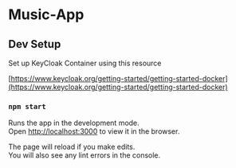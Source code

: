 # Music-App

## Dev Setup

Set up KeyCloak Container using this resource


[https://www.keycloak.org/getting-started/getting-started-docker](https://www.keycloak.org/getting-started/getting-started-docker)

### `npm start`

Runs the app in the development mode.\
Open [http://localhost:3000](http://localhost:3000) to view it in the browser.

The page will reload if you make edits.\
You will also see any lint errors in the console.

